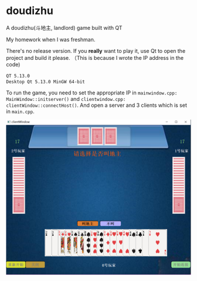 # doudizhu
A doudizhu(斗地主, landlord) game built with QT

My homework when I was freshman. 

There's no release version. If you **really** want to play it, use Qt to open the project and build it please. （This is because I wrote the IP address in the code)

```
QT 5.13.0
Desktop Qt 5.13.0 MinGW 64-bit
```

To run the game, you need to set the appropriate IP in `mainwindow.cpp: MainWindow::initserver()` and `clientwindow.cpp: clientWindow::connectHost()`. And open a server and 3 clients which is set in `main.cpp`.



![](window.png)
